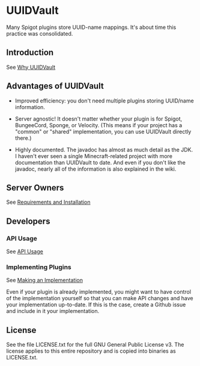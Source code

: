 # UUIDVault
Many Spigot plugins store UUID-name mappings. It's about time this practice was consolidated.

## Introduction

See [Why UUIDVault](https://github.com/A248/UUIDVault/wiki/Why-UUIDVault)

## Advantages of UUIDVault

* Improved efficiency: you don't need multiple plugins storing UUID/name information.

* Server agnostic! It doesn't matter whether your plugin is for Spigot, BungeeCord, Sponge, or Velocity.
(This means if your project has a "common" or "shared" implementation, you can use UUIDVault directly there.)

* Highly documented. The javadoc has almost as much detail as the JDK. I haven't ever seen a single
Minecraft-related project with more documentation than UUIDVault to date. And even if you don't like the javadoc,
nearly all of the information is also explained in the wiki.

## Server Owners

See [Requirements and Installation](https://github.com/A248/UUIDVault/wiki/Requirements-and-Installation)

## Developers

### API Usage

See [API Usage](https://github.com/A248/UUIDVault/wiki/API-Usage)

### Implementing Plugins

See [Making an Implementation](https://github.com/A248/UUIDVault/wiki/Making-an-Implementation)

Even if your plugin is already implemented, you might want to have control of the implementation
yourself so that you can make API changes and have your implementation up-to-date. If this is the case,
create a Github issue and include in it your implementation.

## License

See the file LICENSE.txt for the full GNU General Public License v3.
The license applies to this entire repository and is copied into binaries as LICENSE.txt.
